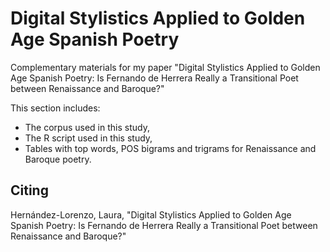 # Digital Stylistics Applied to Golden Age Spanish Poetry

Complementary materials for my paper "Digital Stylistics Applied to Golden Age Spanish Poetry: Is Fernando de Herrera Really a Transitional Poet between Renaissance and Baroque?"

This section includes:
- The corpus used in this study,
- The R script used in this study,
- Tables with top words, POS bigrams and trigrams for Renaissance and Baroque poetry.

## Citing
Hernández-Lorenzo, Laura, "Digital Stylistics Applied to Golden Age Spanish Poetry: Is Fernando de Herrera Really a Transitional Poet between Renaissance and Baroque?"
